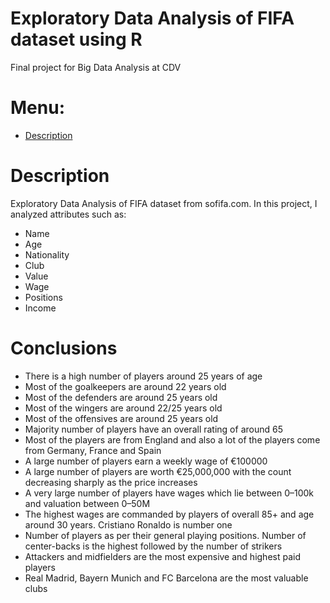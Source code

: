 # Exploratory Data Analysis of FIFA dataset using R
Final project for Big Data Analysis at CDV

# Menu:
* [Description](https://github.com/adrianstodolski/Exploratory-Analysis-of-FIFA-18#description)

# Description
Exploratory Data Analysis of FIFA dataset from sofifa.com.
In this project, I analyzed attributes such as:
* Name
* Age
* Nationality
* Club
* Value
* Wage
* Positions
* Income

# Conclusions
* There is a high number of players around 25 years of age
* Most of the goalkeepers are around 22 years old
* Most of the defenders are around 25 years old
* Most of the wingers are around 22/25 years old
* Most of the offensives are around 25 years old
* Majority number of players have an overall rating of around 65
* Most of the players are from England and also a lot of the players come from Germany, France and Spain
* A large number of players earn a weekly wage of €100000
* A large number of players are worth €25,000,000 with the count decreasing sharply as the price increases
* A very large number of players have wages which lie between 0–100k and valuation between 0–50M
* The highest wages are commanded by players of overall 85+ and age around 30 years. Cristiano Ronaldo is number one
* Number of players as per their general playing positions. Number of center-backs is the highest followed by the number of strikers
* Attackers and midfielders are the most expensive and highest paid players
* Real Madrid, Bayern Munich and FC Barcelona are the most valuable clubs
